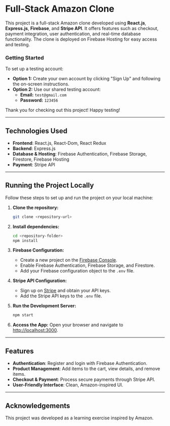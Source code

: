 # Full-Stack Amazon Clone

This project is a full-stack Amazon clone developed using **React.js**, **Express.js**, **Firebase**, and **Stripe API**. It offers features such as checkout, payment integration, user authentication, and real-time database functionality. The clone is deployed on Firebase Hosting for easy access and testing. 

### Getting Started

To set up a testing account:

- **Option 1:** Create your own account by clicking "Sign Up" and following the on-screen instructions.
- **Option 2:** Use our shared testing account:
  - **Email:** `test@gmail.com`
  - **Password:** `123456`

Thank you for checking out this project! Happy testing!

---

## Technologies Used

- **Frontend**: React.js, React-Dom, React Redux
- **Backend**: Express.js
- **Database & Hosting**: Firebase Authentication, Firebase Storage, Firestore, Firebase Hosting
- **Payment**: Stripe API

---

## Running the Project Locally

Follow these steps to set up and run the project on your local machine:

1. **Clone the repository:**
   ```bash
   git clone <repository-url>
   ```

2. **Install dependencies:**
   ```bash
   cd <repository-folder>
   npm install
   ```

3. **Firebase Configuration:**
   - Create a new project on the [Firebase Console](https://console.firebase.google.com/).
   - Enable Firebase Authentication, Firebase Storage, and Firestore.
   - Add your Firebase configuration object to the `.env` file.

4. **Stripe API Configuration:**
   - Sign up on [Stripe](https://stripe.com/) and obtain your API keys.
   - Add the Stripe API keys to the `.env` file.

5. **Run the Development Server:**
   ```bash
   npm start
   ```
6. **Access the App:** Open your browser and navigate to [http://localhost:3000](http://localhost:3000).

---

## Features

- **Authentication**: Register and login with Firebase Authentication.
- **Product Management**: Add items to the cart, view details, and remove items.
- **Checkout & Payment**: Process secure payments through Stripe API.
- **User-Friendly Interface**: Clean, Amazon-inspired UI.

---

## Acknowledgements

This project was developed as a learning exercise inspired by Amazon.